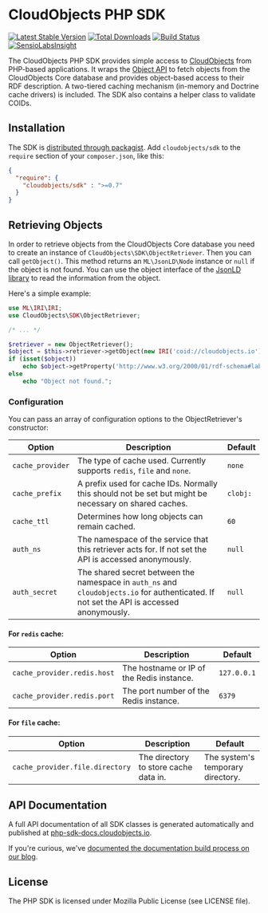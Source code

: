 # CloudObjects PHP SDK

[![Latest Stable Version](https://poser.pugx.org/cloudobjects/sdk/v/stable)](https://packagist.org/packages/cloudobjects/sdk) [![Total Downloads](https://poser.pugx.org/cloudobjects/sdk/downloads)](https://packagist.org/packages/cloudobjects/sdk) [![Build Status](https://travis-ci.org/CloudObjects/CloudObjects-PHP-SDK.svg?branch=master)](https://travis-ci.org/CloudObjects/CloudObjects-PHP-SDK) [![SensioLabsInsight](https://insight.sensiolabs.com/projects/50356ef0-2266-4890-a5a0-2c4e3e86c761/mini.png)](https://insight.sensiolabs.com/projects/50356ef0-2266-4890-a5a0-2c4e3e86c761)

The CloudObjects PHP SDK provides simple access to [CloudObjects](https://cloudobjects.io/) from PHP-based applications. It wraps the [Object API](https://cloudobjects.io/cloudobjects.io/ObjectAPI/1.0) to fetch objects from the CloudObjects Core database and provides object-based access to their RDF description. A two-tiered caching mechanism (in-memory and Doctrine cache drivers) is included. The SDK also contains a helper class to validate COIDs.

## Installation

The SDK is [distributed through packagist](https://packagist.org/packages/cloudobjects/sdk). Add `cloudobjects/sdk` to the `require` section of your `composer.json`, like this:

````json
{
  "require": {
    "cloudobjects/sdk" : ">=0.7"
  }
}
````

## Retrieving Objects

In order to retrieve objects from the CloudObjects Core database you need to create an instance of `CloudObjects\SDK\ObjectRetriever`. Then you can call `getObject()`. This method returns an `ML\JsonLD\Node` instance or `null` if the object is not found. You can use the object interface of the [JsonLD library](https://github.com/lanthaler/JsonLD/) to read the information from the object.

Here's a simple example:

````php
use ML\IRI\IRI;
use CloudObjects\SDK\ObjectRetriever;

/* ... */

$retriever = new ObjectRetriever();
$object = $this->retriever->getObject(new IRI('coid://cloudobjects.io'));
if (isset($object))
    echo $object->getProperty('http://www.w3.org/2000/01/rdf-schema#label')->getValue();
else
    echo "Object not found.";
````

### Configuration

You can pass an array of configuration options to the ObjectRetriever's constructor:

| Option | Description | Default |
|---|---|---|
| `cache_provider` | The type of cache used. Currently supports `redis`, `file` and `none`. | `none` |
| `cache_prefix` | A prefix used for cache IDs. Normally this should not be set but might be necessary on shared caches. | `clobj:` |
| `cache_ttl` | Determines how long objects can remain cached. | `60` |
| `auth_ns` | The namespace of the service that this retriever acts for. If not set the API is accessed anonymously. | `null` |
| `auth_secret` | The shared secret between the namespace in `auth_ns` and `cloudobjects.io` for authenticated. If not set the API is accessed anonymously. | `null` |

#### For `redis` cache:

| Option | Description | Default |
|---|---|---|
| `cache_provider.redis.host` | The hostname or IP of the Redis instance. | `127.0.0.1` |
| `cache_provider.redis.port` | The port number of the Redis instance. | `6379` |

#### For `file` cache:

| Option | Description | Default |
|---|---|---|
| `cache_provider.file.directory` | The directory to store cache data in. | The system's temporary directory. |

## API Documentation

A full API documentation of all SDK classes is generated automatically and published at [php-sdk-docs.cloudobjects.io](https://php-sdk-docs.cloudobjects.io/).

If you're curious, we've [documented the documentation build process on our blog](https://blog.cloudobjects.io/coding/opensource/2017/05/19/php-sdk-documentation/).

## License

The PHP SDK is licensed under Mozilla Public License (see LICENSE file).